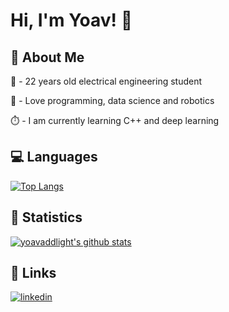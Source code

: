 # Hi, I'm Yoav! 👋


## 🚀 About Me
🔎 - 22 years old electrical engineering student

🧲 - Love programming, data science and robotics

⏱️ - I am currently learning C++ and deep learning

## 💻 Languages
[![Top Langs](https://github-readme-stats.vercel.app/api/top-langs/?username=yosiforyoav)](https://github.com/anuraghazra/github-readme-stats)

## 🧮 Statistics
[![yoavaddlight's github stats](https://github-readme-stats.vercel.app/api?username=yosiforyoav&count_private=true&show_icons=true&theme=radical&hide_rank=false)](https://github.com/yosiforyoav/github-readme-stats)

## 🔗 Links
[![linkedin](https://img.shields.io/badge/linkedin-0A66C2?style=for-the-badge&logo=linkedin&logoColor=white)](https://www.linkedin.com/in/yoavyosifor/)
